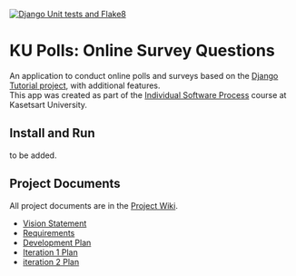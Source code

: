 [![Django Unit tests and Flake8](https://github.com/sivazzer/ku-polls/actions/workflows/python-app.yml/badge.svg)](https://github.com/sivazzer/ku-polls/actions/workflows/python-app.yml)

# KU Polls: Online Survey Questions
An application to conduct online polls and surveys based on the [Django Tutorial project](django-tutorial), with additional features.
<br/>
This app was created as part of the [Individual Software Process](https://cpske.github.io/ISP) course at Kasetsart University.

## Install and Run
to be added.

## Project Documents
All project documents are in the [Project Wiki](../../wiki/Home).

- [Vision Statement](../../wiki/Vision-Statement)
- [Requirements](../../wiki/Requirements)
- [Development Plan](../../wiki/Development-Plan)
- [Iteration 1 Plan](../../wiki/Iteration-1-Plan)
- [iteration 2 Plan](../../wiki/Iteration-2-Plan)
